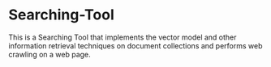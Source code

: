# Searching-Tool
This is a Searching Tool that implements the vector model and other information retrieval techniques on document collections and performs web crawling on a web page.

